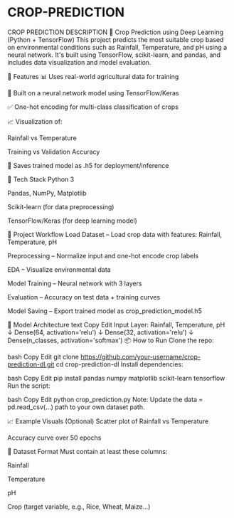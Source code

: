 # CROP-PREDICTION
CROP PREDICTION DESCRIPTION
🌾 Crop Prediction using Deep Learning (Python + TensorFlow)
This project predicts the most suitable crop based on environmental conditions such as Rainfall, Temperature, and pH using a neural network. It's built using TensorFlow, scikit-learn, and pandas, and includes data visualization and model evaluation.

🚀 Features
📊 Uses real-world agricultural data for training

🧠 Built on a neural network model using TensorFlow/Keras

✅ One-hot encoding for multi-class classification of crops

📈 Visualization of:

Rainfall vs Temperature

Training vs Validation Accuracy

💾 Saves trained model as .h5 for deployment/inference

🧪 Tech Stack
Python 3

Pandas, NumPy, Matplotlib

Scikit-learn (for data preprocessing)

TensorFlow/Keras (for deep learning model)

📁 Project Workflow
Load Dataset – Load crop data with features: Rainfall, Temperature, pH

Preprocessing – Normalize input and one-hot encode crop labels

EDA – Visualize environmental data

Model Training – Neural network with 3 layers

Evaluation – Accuracy on test data + training curves

Model Saving – Export trained model as crop_prediction_model.h5

🧠 Model Architecture
text
Copy
Edit
Input Layer: Rainfall, Temperature, pH
↓
Dense(64, activation='relu')
↓
Dense(32, activation='relu')
↓
Dense(n_classes, activation='softmax')
📦 How to Run
Clone the repo:

bash
Copy
Edit
git clone https://github.com/your-username/crop-prediction-dl.git
cd crop-prediction-dl
Install dependencies:

bash
Copy
Edit
pip install pandas numpy matplotlib scikit-learn tensorflow
Run the script:

bash
Copy
Edit
python crop_prediction.py
Note: Update the data = pd.read_csv(...) path to your own dataset path.

📈 Example Visuals (Optional)
Scatter plot of Rainfall vs Temperature

Accuracy curve over 50 epochs

📌 Dataset Format
Must contain at least these columns:

Rainfall

Temperature

pH

Crop (target variable, e.g., Rice, Wheat, Maize...)
